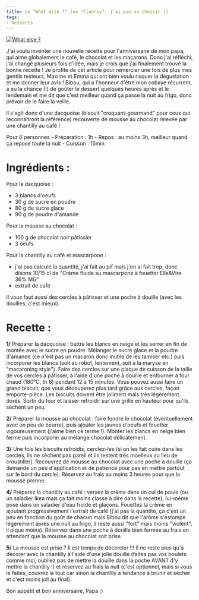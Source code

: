 ```yaml
---
title: Le "What else ?" (ou "Clooney", j'ai pas su choisir !)
tags:
- Desserts
---
```


[![What else ?](http://lacuisinedelibellule.borisschapira.com/files/2013/12/CAM00249-150x150.jpg)](http://lacuisinedelibellule.borisschapira.com/files/2013/12/CAM00249.jpg)

J'ai voulu inventer une nouvelle recette pour l'anniversaire de mon papa, qui aime globalement le café, le chocolat et les macarons. Donc j'ai réfléchi, j'ai changé plusieurs fois d'idée, mais je crois que j'ai finalement trouvé la bonne recette ! Je profite de cet article pour remercier une fois de plus mes gentils testeurs, Maxime et Emma qui ont bien voulu risquer la dégustation et me donner leur avis ! Bibou, qui a l'honneur d'être mon cobaye récurrent, a eu la chance (!) de goûter le dessert quelques heures après et le lendemain et me dit que c'est meilleur quand ça passe la nuit au frigo, donc prévoir de le faire la veille.

Il s'agit donc d'une dacquoise (biscuit "croquant-gourmand" pour ceux qui reconnaîtront la référence) recouverte de mousse au chocolat relevée par une chantilly au café !

Pour 6 personnes - Préparation : 1h - Repos : au moins 3h, meilleur quand ça repose toute la nuit - Cuisson : 15min


# Ingrédients :


Pour la dacquoise :

- 3 blancs d'oeufs
- 30 g de sucre en poudre
- 80 g de sucre glace
- 90 g de poudre d'amande

Pour la mousse au chocolat :

- 100 g de chocolat noir pâtissier
- 3 oeufs

Pour la chantilly au café et mascarpone :

- j'ai pas calculé la quantité, j'ai fait au pif mais j'en ai fait trop, donc disons 10/15 cl de "Crème fluide au mascarpone à fouetter Elle&Vire 36% MG"
- extrait de café

Il vous faut aussi des cercles à pâtisser et une poche à douille (avec les douilles, c'est mieux).


# Recette :


**1/** Préparer la dacquoise : battre les blancs en neige et les serrer en fin de montée avec le sucre en poudre. Mélanger le sucre glace et la poudre d'amande (ce n'est pas un macaron donc inutile de les tamiser etc.) puis incorporer les blancs (soit au robot, lentement, soit à la maryse en "macaroning style"). Faire des cercles sur une plaque de cuisson de la taille de vos cercles à pâtisser, à l'aide d'une poche à douille et enfourner à four chaud (180°C, th 6) pendant 12 à 15 minutes. Vous pouvez aussi faire un grand biscuit, que vous découperez plus tard grâce aux cercles, façon emporte-pièce. Les biscuits doivent être joliment mais très légèrement dorés. Sortir du four et laisser refroidir sur une grille en hauteur pour qu'ils sèchent un peu.

**2/** Préparer la mousse au chocolat : faire fondre le chocolat (éventuellement avec un peu de beurre), puis ajouter les jaunes d'oeufs et fouetter vigoureusement (j'aime bien ce terme !). Monter les blancs en neige bien ferme puis incorporer au mélange chocolat délicatement.

**3/** Une fois les biscuits refroidis, cerclez-les (si on les fait cuire dans les cercles, ils ne sèchent pas pareil et ils restent très moelleux au lieu de croustiller). Recouvrez de mousse au chocolat avec une poche à douille (ça demande un peu d'application et de patience pour pas en mettre partout sur le bord du cercle). Réservez au frais au moins 3 heures pour que la mousse prenne.

**4/** Préparez la chantilly au café : versez la crème dans un cul de poule (ou un saladier Ikea mais ça fait moins classe à dire dans la recette), lui-même posé dans un saladier d'eau froide et glaçons. Fouettez la crème en ajoutant progressivement l'extrait de café (j'ai pas la quantité, ça c'est un peu en fonction du goût de chacun mais Bibou dit que l'arôme s'estompe légèrement après une nuit au frigo, il reste aussi "fort" mais moins "violent", il pique moins). Réservez dans une poche à douille bien fermée au frais en attendant que la mousse au chocolat soit prise.

**5/** La mousse est prise ? Il est temps de décercler !!! Il ne reste plus qu'à décorer avec la chantilly à l'aide d'une jolie douille (faites pas vos boulets comme moi, oubliez pas de mettre la douille dans la poche AVANT d'y mettre la chantilly !) et réservez au frais la nuit (c'est optionnel, mais si vous le faites, couvrez le tout car sinon la chantilly a tendance à brunir et sécher et c'est moins joli au final).

Bon appétit et bon anniversaire, Papa ;)
